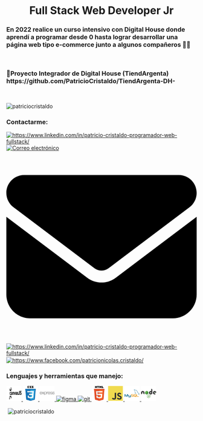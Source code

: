 <h1 align="center">Full Stack Web Developer Jr</h1>

<h3 >En 2022 realice un curso intensivo con Digital House donde aprendí a programar desde 0 hasta lograr desarrollar una página web tipo e-commerce junto a algunos compañeros 👨‍💻
</h3>
<br>
<h3>🌠Proyecto Integrador de Digital House (TiendArgenta) https://github.com/PatricioCristaldo/TiendArgenta-DH-</h3>
<br>

<p align="left"> <img src="https://komarev.com/ghpvc/?username=patriciocristaldo&label=Profile%20views&color=0e75b6&style=flat" alt="patriciocristaldo" /> </p>

<h3 align="left">Contactarme:</h3>
<p align="left">
<a href="mailto:patricio_cristaldo@outlook.com">
  <img align="center" src="http://www.w3.org/2000/svg" alt="https://www.linkedin.com/in/patricio-cristaldo-programador-web-fullstack/" height="30" width="40" />
  <img src="http://www.w3.org/2000/svg" alt="Correo electrónico" height="30" width="40" />
  <svg xmlns="http://www.w3.org/2000/svg" viewBox="0 0 512 512"><!--!Font Awesome Free 6.5.1 by @fontawesome - https://fontawesome.com License - https://fontawesome.com/license/free Copyright 2024 Fonticons, Inc.--><path d="M48 64C21.5 64 0 85.5 0 112c0 15.1 7.1 29.3 19.2 38.4L236.8 313.6c11.4 8.5 27 8.5 38.4 0L492.8 150.4c12.1-9.1 19.2-23.3 19.2-38.4c0-26.5-21.5-48-48-48H48zM0 176V384c0 35.3 28.7 64 64 64H448c35.3 0 64-28.7 64-64V176L294.4 339.2c-22.8 17.1-54 17.1-76.8 0L0 176z"/></svg>
</a>
<a href="https://www.linkedin.com/in/patricio-cristaldo-programador-web-fullstack/" target="blank"><img align="center" src="https://raw.githubusercontent.com/rahuldkjain/github-profile-readme-generator/master/src/images/icons/Social/linked-in-alt.svg" alt="https://www.linkedin.com/in/patricio-cristaldo-programador-web-fullstack/" height="30" width="40" /></a>
<a href="https://www.facebook.com/patricionicolas.cristaldo/" target="blank"><img align="center" src="https://raw.githubusercontent.com/rahuldkjain/github-profile-readme-generator/master/src/images/icons/Social/facebook.svg" alt="https://www.facebook.com/patricionicolas.cristaldo/" height="30" width="40" /></a>
<br>
<h3 align="left">Lenguajes y herramientas que manejo:</h3>
<p align="left"> <a href="https://canvasjs.com" target="_blank" rel="noreferrer"> <img src="https://raw.githubusercontent.com/Hardik0307/Hardik0307/master/assets/canvasjs-charts.svg" alt="canvasjs" width="40" height="40"/> </a> <a href="https://www.w3schools.com/css/" target="_blank" rel="noreferrer"> <img src="https://raw.githubusercontent.com/devicons/devicon/master/icons/css3/css3-original-wordmark.svg" alt="css3" width="40" height="40"/> </a> <a href="https://expressjs.com" target="_blank" rel="noreferrer"> <img src="https://raw.githubusercontent.com/devicons/devicon/master/icons/express/express-original-wordmark.svg" alt="express" width="40" height="40"/> </a> <a href="https://www.figma.com/" target="_blank" rel="noreferrer"> <img src="https://www.vectorlogo.zone/logos/figma/figma-icon.svg" alt="figma" width="40" height="40"/> </a> <a href="https://git-scm.com/" target="_blank" rel="noreferrer"> <img src="https://www.vectorlogo.zone/logos/git-scm/git-scm-icon.svg" alt="git" width="40" height="40"/> </a> <a href="https://www.w3.org/html/" target="_blank" rel="noreferrer"> <img src="https://raw.githubusercontent.com/devicons/devicon/master/icons/html5/html5-original-wordmark.svg" alt="html5" width="40" height="40"/> </a> <a href="https://developer.mozilla.org/en-US/docs/Web/JavaScript" target="_blank" rel="noreferrer"> <img src="https://raw.githubusercontent.com/devicons/devicon/master/icons/javascript/javascript-original.svg" alt="javascript" width="40" height="40"/> </a> <a href="https://www.mysql.com/" target="_blank" rel="noreferrer"> <img src="https://raw.githubusercontent.com/devicons/devicon/master/icons/mysql/mysql-original-wordmark.svg" alt="mysql" width="40" height="40"/> </a> <a href="https://nodejs.org" target="_blank" rel="noreferrer"> <img src="https://raw.githubusercontent.com/devicons/devicon/master/icons/nodejs/nodejs-original-wordmark.svg" alt="nodejs" width="40" height="40"/> </a> </p>

<p>&nbsp;<img align="center" src="https://github-readme-stats.vercel.app/api?username=patriciocristaldo&show_icons=true&locale=en" alt="patriciocristaldo" /></p>

